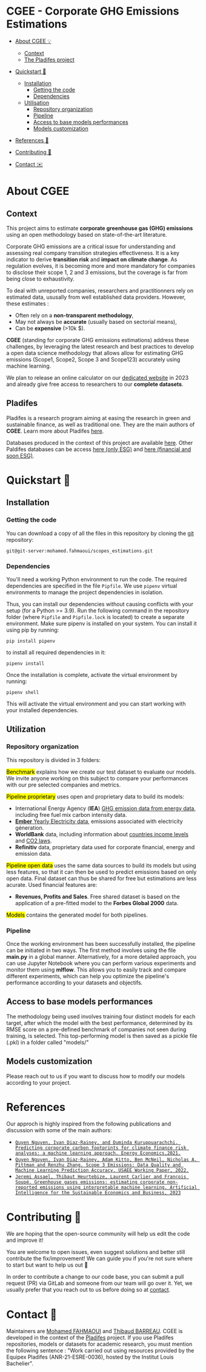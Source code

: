 # CGEE - Corporate GHG Emissions Estimations

- [About CGEE 💡](#about)
  - [Context](#context)
  - [The Pladifes project](#pladifes)

- [Quickstart 🚀](#quickstart)
  - [Installation ](#installation)
    - [Getting the code](#get)
    - [Dependencies](#dependencies)
  - [Utilisation](#utilization)
    - [Repository organization](#orga)
    - [Pipeline](#pipeline)
    - [Access to base models performances](#perfs)
    - [Models customization](#custom)
- [References 📝](#refs) 
- [Contributing 🤝](#contributing)
- [Contact ✉️](#contact)

# <a id="about"></a> About CGEE

## <a id="context"></a> Context

This project aims to estimate <b>corporate greenhouse gas (GHG) emissions</b> using an open methodology based on state-of-the-art literature.

Corporate GHG emissions are a critical issue for understanding and assessing real company transition strategies effectiveness. It is a key indicator to derive <b>transition risk</b> and <b>impact on climate change</b>. As regulation evolves, it is becoming more and more mandatory for companies to disclose their scope 1, 2 and 3 emissions, but the coverage is far from being close to exhaustivity.

To deal with unreported companies, researchers and practitionners rely on estimated data, ususally from well established data providers. However, these estimates : 
- Often rely on a <b>non-transparent methodology</b>,
- May not always be <b>accurate</b> (usually based on sectorial means),
- Can be <b>expensive</b> (>10k $).

**CGEE** (standing for corporate GHG emissions estimations) address these challenges, by leveraging the latest research and best practices to develop a open data science methodology that allows allow for estimating GHG emissions (Scope1, Scope2, Scope 3 and Scope123) accurately using machine learning.

We plan to release an online calculator on our [dedicated website](https://pladifes.institutlouisbachelier.org/) in 2023 and already give free access to researchers to our <b>complete datasets</b>. 



## <a id="pladifes"></a> Pladifes

Pladifes is a research program aiming at easing the research in green and sustainable finance, as well as traditional one. They are the main authors of <b>CGEE</b>. Learn more about Pladifes [here](https://www.institutlouisbachelier.org/en/pladifes-a-large-financial-and-extra-financial-database-project-2/).

Databases produced in the context of this project are available [here](https://pladifes.institutlouisbachelier.org/data/#ghg-estimations). Other Paldifes databases can be access [here (only ESG)](https://pladifes.institutlouisbachelier.org/data/) and [here (financial and soon ESG)](https://www.eurofidai.org/).

# <a id="quickstart"></a> Quickstart 🚀

## <a id="installation"></a> Installation

###  <a id="get"></a> Getting the code

You can download a copy of all the files in this repository by cloning the
[git](https://git-scm.com/) repository:

    git@git-server:mohamed.fahmaoui/scopes_estimations.git

### <a id="dependencies"></a> Dependencies

You'll need a working Python environment to run the code.
The required dependencies are specified in the file `Pipfile`.
We use `pipenv` virtual environments to manage the project dependencies in
isolation.

Thus, you can install our dependencies without causing conflicts with your
setup (for a Python >= 3.9).
Run the following command in the repository folder (where `Pipfile` and `Pipfile.lock`
is located) to create a separate environment.
Make sure pipenv is installed on your system. You can install it using pip by running:

    pip install pipenv

to install all required dependencies in it:

    pipenv install

Once the installation is complete, activate the virtual environment by running:

    pipenv shell

This will activate the virtual environment and you can start working with your installed dependencies.

## <a id="utilization"></a> Utilization

### <a id="orga"></a> Repository organization


This repository is divided in 3 folders: 


<mark>Benchmark</mark> explains how we create our test dataset to evaluate our models. We invite anyone working on this subject to compare your performances with our pre selected companies and metrics.   

<mark>Pipeline proprietary</mark> uses open and proprietary data to build its models:

- International Energy Agency (<b>IEA</b>) [GHG emission data from energy data](https://www.iea.org/data-and-statistics/data-tools/greenhouse-gas-emissions-from-energy-data-explorer), including free fuel mix carbon intensity data.
- [<b>Ember</b> Yearly Electricity data](https://ember-climate.org/data-catalogue/yearly-electricity-data/), emissions associated with electricity géneration. 
- <b>WorldBank</b> data, including information about [countries income levels](https://datahelpdesk.worldbank.org/knowledgebase/articles/906519-world-bank-country-and-lending-groups) and [CO2 laws](https://carbonpricingdashboard.worldbank.org/map_data).
- <b>Refinitiv</b> data, proprietary data used for corporate financial, energy and emission data.

<mark>Pipeline open data</mark> uses the same data sources to build its models but using less features, so that it can then be used to predict emissions based on only open data. Final dataset can thus be shared for free but estimations are less acurate. Used financial features are: 

- <b>Revenues, Profits and Sales</b>. Free shared dataset is based on the application of a pre-fitted model to the <b>Forbes Global 2000</b> data.


<mark>Models</mark> contains the generated model for both pipelines.


###  <a id="pipeline"></a> Pipeline

Once the working environment has been successfully installed, the pipeline can be initiated in two ways. The first method involves using the file **__main__.py** in a global manner. Alternatively, for a more detailed approach, you can use Jupyter Notebook where you can perform various experiments and monitor them using <b>mlflow</b>. This allows you to easily track and compare different experiments, which can help you optimize the pipeline's performance according to your datasets and objectifs.

## <a id="perfs"></a> Access to base models performances

The methodology being used involves training four distinct models for each target, after which the model with the best performance, determined by its RMSE score on a pre-defined benchmark of companies not seen during training, is selected. This top-performing model is then saved as a pickle file (.pkl) in a folder called "models/"

## <a id="custom"></a> Models customization

Please reach out to us if you want to discuss how to modify our models according to your project.

# <a id="refs"></a> References 


Our approch is highly inspired from the following publications and discussion with some of the main authors: 

- [ `Quyen Nguyen, Ivan Diaz-Rainey, and Duminda Kuruppuarachchi. Predicting corporate carbon footprints for climate finance risk analyses: a machine learning approach. Energy Economics,2021.` ](https://econpapers.repec.org/article/eeeeneeco/v_3a95_3ay_3a2021_3ai_3ac_3as0140988321000347.htm)
- [`Quyen Nguyen, Ivan Diaz-Rainey, Adam Kitto, Ben McNeil, Nicholas A. Pittman and Renzhu Zhang. Scope 3 Emissions: Data Quality and Machine Learning Prediction Accuracy. USAEE Working Paper, 2022.`](https://deliverypdf.ssrn.com/delivery.php?ID=125017092064004021102004023083123112041074054049036036007019126101098114006075110124124027025103026004058017102077008006116080104038028011067093067017086065066126037076043124084026083001082009029083114003069019077119126091127083114019108065065122091&EXT=pdf&INDEX=TRUE)
- [`Jeremi Assael, Thibaut Heurtebize, Laurent Carlier and François Soupé. Greenhouse gases emissions: estimating corporate non-reported emissions using interpretable machine learning. Artificial Intelligence for the Sustainable Economics and Business, 2023`](https://econpapers.repec.org/paper/arxpapers/2212.10844.htm)

# <a id="contributing"></a> Contributing 🤝

We are hoping that the open-source community will help us edit the code and improve it!

You are welcome to open issues, even suggest solutions and better still contribute the fix/improvement! We can guide you if you're not sure where to start but want to help us out 🥇

In order to contribute a change to our code base, you can submit a pull request (PR) via GitLab and someone from our team will go over it. Yet, we usually prefer that you reach out to us before doing so at [contact](mailto:pladifes@institutlouisbachelier.org).

# <a id="contact"></a> Contact 📝

Maintainers are [Mohamed FAHMAOUI](https://www.linkedin.com/in/mohamed-fahmaoui-b30587176/) and [Thibaud BARREAU](https://www.linkedin.com/in/thibaud-barreau/). CGEE is developed in the context of the [Pladifes](https://pladifes.institutlouisbachelier.org/) project. If you use Pladifes repositories, models or datasets for academic research, you must mention the following sentence : "Work carried out using resources provided by the Equipex Pladifes (ANR-21-ESRE-0036), hosted by the Institut Louis Bachelier".
